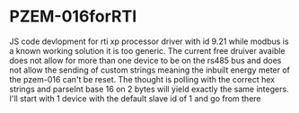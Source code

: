 # PZEM-016forRTI

JS code devlopment for rti xp processor driver with id 9.21
while modbus is a known working solution it is too generic. The current free druiver avaible does not allow for more than one device to be on the rs485 bus and does not allow the sending of custom strings meaning 
the inbuilt energy meter of the pzem-016 can't be reset. The thought is polling with the correct hex strings and parseInt base 16 on 2 bytes will yield exactly the same integers. I'll start with 1 device with the default slave id of 1
and go from there
